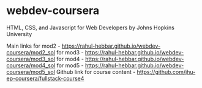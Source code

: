 # webdev-coursera
HTML, CSS, and Javascript for Web Developers by Johns Hopkins University

Main links
for mod2 - https://rahul-hebbar.github.io/webdev-coursera/mod2_sol
for mod3 - https://rahul-hebbar.github.io/webdev-coursera/mod3_sol
for mod4 - https://rahul-hebbar.github.io/webdev-coursera/mod4_sol
for mod5 - https://rahul-hebbar.github.io/webdev-coursera/mod5_sol
Github link for course content - https://github.com/jhu-ep-coursera/fullstack-course4
